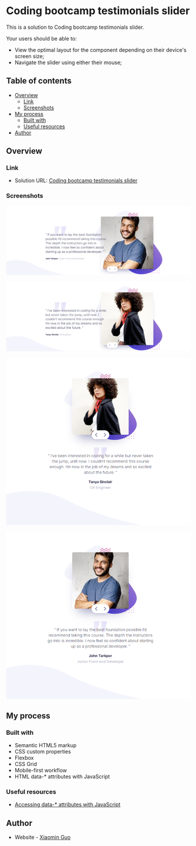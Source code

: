# Coding bootcamp testimonials slider

This is a solution to Coding bootcamp testimonials slider.

Your users should be able to:

- View the optimal layout for the component depending on their device's screen size;
- Navigate the slider using either their mouse;

## Table of contents

- [Overview](#overview)
  - [Link](#link)
  - [Screenshots](#screenshots)
- [My process](#my-process)
  - [Built with](#built-with)
  - [Useful resources](#useful-resources)
- [Author](#author)

## Overview

### Link

- Solution URL: [Coding bootcamp testimonials slider](https://aislandmin.github.io/testimonials-slider/)

### Screenshots

![](./screenshots/screenshot1.png)

![](./screenshots/screenshot2.png)

![](./screenshots/screenshot3.png)

![](./screenshots/screenshot4.png)

## My process

### Built with

- Semantic HTML5 markup
- CSS custom properties
- Flexbox
- CSS Grid
- Mobile-first workflow
- HTML data-\* attributes with JavaScript

### Useful resources

- [Accessing data-\* attributes with JavaScript](https://www.dofactory.com/html/attributes/data)

## Author

- Website - [Xiaomin Guo](https://min-website-aislandmin.vercel.app/)
